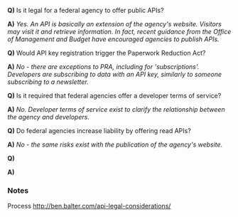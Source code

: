 **Q)**  Is it legal for a federal agency to offer public APIs?

**A)**  *Yes.  An API is basically an extension of the agency's website.  Visitors may visit it and retrieve information.  In fact, recent guidance from the Office of Management and Budget have encouraged agencies to publish APIs.*    

**Q)**  Would API key registration trigger the Paperwork Reduction Act? 

**A)** *No - there are exceptions to PRA, including for 'subscriptions'.  Developers are subscribing to data with an API key, similarly to someone subscribing to a newsletter.*  

**Q)** Is it required that federal agencies offer a developer terms of service?  

**A)** *No.  Developer terms of service exist to clarify the relationship between the agency and developers.*  

**Q)**  Do federal agencies increase liability by offering read APIs?  

**A)** *No - the same risks exist with the publication of the agency's website.* 

**Q)**  


**A)** 


### Notes 
Process http://ben.balter.com/api-legal-considerations/
